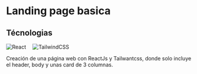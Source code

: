 # Landing page basica

<h2>Técnologias</h2>

![React](https://img.shields.io/badge/-React-000?&logo=React)&emsp;
![TailwindCSS](https://img.shields.io/badge/-TailwindCSS-000?&logo=TailwindCSS)

<p>Creación de una página web con ReactJs y Tailwantcss, donde solo incluye el header, body y unas card de 3 columnas.</p>